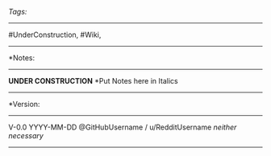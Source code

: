 *Tags:* 
__________________________________________________________________
#UnderConstruction, #Wiki,
__________________________________________________________________

*Notes:
__________________________________________________________________
**UNDER CONSTRUCTION**
*Put Notes here in Italics
__________________________________________________________________

*Version:
__________________________________________________________________
V-0.0
YYYY-MM-DD @GitHubUsername / u/RedditUsername *neither necessary*
__________________________________________________________________
